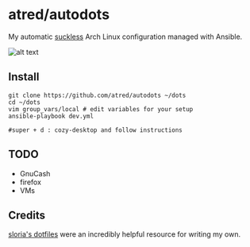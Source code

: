 # atred/autodots
My automatic [suckless](https://suckless.org) Arch Linux configuration managed with Ansible.

![alt text](https://raw.githubusercontent.com/atred/autodots/master/logo.png "bad joke, nothing to see here")

## Install
```
git clone https://github.com/atred/autodots ~/dots
cd ~/dots
vim group_vars/local # edit variables for your setup
ansible-playbook dev.yml

#super + d : cozy-desktop and follow instructions
```

## TODO
 - GnuCash
 - firefox
 - VMs

## Credits
[sloria's dotfiles](https://github.com/sloria/dotfiles) were an incredibly helpful resource for writing my own.
